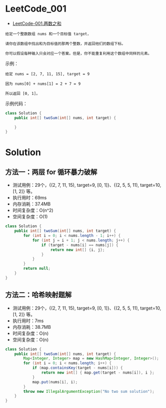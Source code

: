 # LeetCode_001

- [LeetCode-001.两数之和](https://leetcode-cn.com/problems/two-sum/)

```
给定一个整数数组 nums 和一个目标值 target，

请你在该数组中找出和为目标值的那两个整数，并返回他们的数组下标。

你可以假设每种输入只会对应一个答案。但是，你不能重复利用这个数组中同样的元素。
```

示例：

```
给定 nums = [2, 7, 11, 15], target = 9

因为 nums[0] + nums[1] = 2 + 7 = 9

所以返回 [0, 1]。
```

示例代码：

```java
class Solution {
    public int[] twoSum(int[] nums, int target) {
        
    }
}
```


# Solution

## 方法一：两层 for 循环暴力破解

- 测试用例：29个，{(2, 7, 11, 15), target=9, [0, 1]}、{(2, 5, 5, 11), target=10, [1, 2]} 等。
- 执行用时：69ms
- 内存消耗：37.4MB
- 时间复杂度：O(n^2)
- 空间复杂度：O(1)

```java
class Solution {
    public int[] twoSum(int[] nums, int target) {
        for (int i = 0; i < nums.length - 1; i++) {
            for (int j = i + 1; j < nums.length; j++) {
                if (target - nums[i] == nums[j]) {
                    return new int[] {i, j};
                }
            }    
        }
        return null;
    }
}
```

## 方法二：哈希映射题解

- 测试用例：29个，{(2, 7, 11, 15), target=9, [0, 1]}、{(2, 5, 5, 11), target=10, [1, 2]} 等。
- 执行用时：7ms
- 内存消耗：38.7MB
- 时间复杂度：O(n)
- 空间复杂度：O(n)

```java
class Solution {
    public int[] twoSum(int[] nums, int target) {
        Map<Integer, Integer> map = new HashMap<Integer, Integer>();
        for (int i = 0; i < nums.length; i++) {
            if (map.containsKey(target - nums[i])) {
                return new int[] { map.get(target - nums[i]), i };
            }
            map.put(nums[i], i);
        }
        throw new IllegalArgumentException("No two sum solution");
    }
}
```
